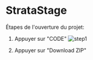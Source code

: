 # StrataStage

Étapes de l'ouverture du projet:

1. Appuyer sur "CODE"
![step1](https://github.com/OliBoucher04/StrataStage/assets/161881347/a93aacbb-afd0-471f-9795-8f7c965f7c26)

2. Appuyer sur "Download ZIP"

